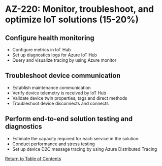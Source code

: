# AZ-220: Monitor, troubleshoot, and optimize IoT solutions (15-20%)
## Configure health monitoring
- Configure metrics in IoT Hub
- Set up diagnostics logs for Azure IoT Hub
- Query and visualize tracing by using Azure monitor

## Troubleshoot device communication
- Establish maintenance communication
- Verify device telemetry is received by IoT Hub
- Validate device twin properties, tags and direct methods
- Troubleshoot device disconnects and connects

## Perform end-to-end solution testing and diagnostics
- Estimate the capacity required for each service in the solution
- Conduct performance and stress testing
- Set up device D2C message tracing by using Azure Distributed Tracing

[Return to Table of Contents](README.md)